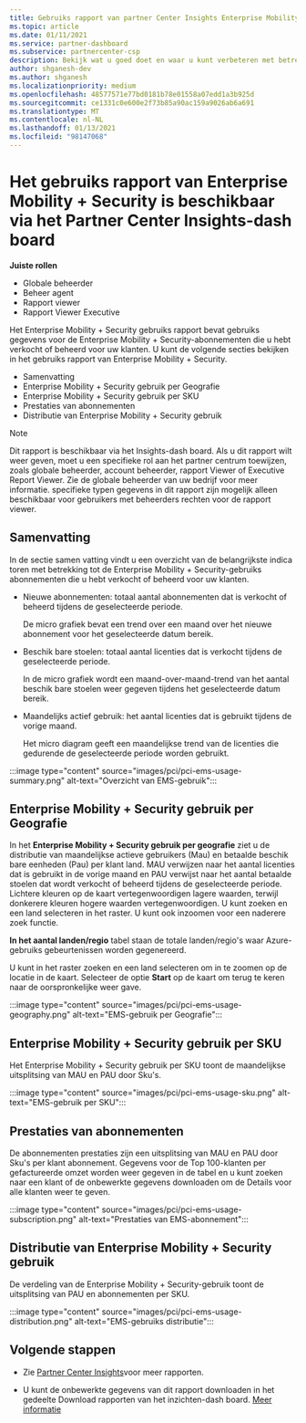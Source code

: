 ```yaml
---
title: Gebruiks rapport van partner Center Insights Enterprise Mobility + Security
ms.topic: article
ms.date: 01/11/2021
ms.service: partner-dashboard
ms.subservice: partnercenter-csp
description: Bekijk wat u goed doet en waar u kunt verbeteren met betrekking tot het gebruik van Enterprise Mobility + Security-abonnementen die u verkoopt of beheert voor uw klanten.
author: shganesh-dev
ms.author: shganesh
ms.localizationpriority: medium
ms.openlocfilehash: 48577571e77bd0181b78e01558a07edd1a3b925d
ms.sourcegitcommit: ce1331c0e600e2f73b85a90ac159a9026ab6a691
ms.translationtype: MT
ms.contentlocale: nl-NL
ms.lasthandoff: 01/13/2021
ms.locfileid: "98147068"
---
```

# <a name="enterprise-mobility--security-usage-report-available-from-the-partner-center-insights-dashboard"></a>Het gebruiks rapport van Enterprise Mobility + Security is beschikbaar via het Partner Center Insights-dash board

**Juiste rollen**
- Globale beheerder
- Beheer agent
- Rapport viewer
- Rapport Viewer Executive

Het Enterprise Mobility + Security gebruiks rapport bevat gebruiks gegevens voor de Enterprise Mobility + Security-abonnementen die u hebt verkocht of beheerd voor uw klanten. U kunt de volgende secties bekijken in het gebruiks rapport van Enterprise Mobility + Security.

- Samenvatting
- Enterprise Mobility + Security gebruik per Geografie
- Enterprise Mobility + Security gebruik per SKU
- Prestaties van abonnementen
- Distributie van Enterprise Mobility + Security gebruik

 > [!NOTE]
 > Dit rapport is beschikbaar via het Insights-dash board. Als u dit rapport wilt weer geven, moet u een specifieke rol aan het partner centrum toewijzen, zoals globale beheerder, account beheerder, rapport Viewer of Executive Report Viewer. Zie de globale beheerder van uw bedrijf voor meer informatie. specifieke typen gegevens in dit rapport zijn mogelijk alleen beschikbaar voor gebruikers met beheerders rechten voor de rapport viewer.

## <a name="summary"></a>Samenvatting

In de sectie samen vatting vindt u een overzicht van de belangrijkste indica toren met betrekking tot de Enterprise Mobility + Security-gebruiks abonnementen die u hebt verkocht of beheerd voor uw klanten. 

- Nieuwe abonnementen: totaal aantal abonnementen dat is verkocht of beheerd tijdens de geselecteerde periode.

   De micro grafiek bevat een trend over een maand over het nieuwe abonnement voor het geselecteerde datum bereik.

- Beschik bare stoelen: totaal aantal licenties dat is verkocht tijdens de geselecteerde periode.

   In de micro grafiek wordt een maand-over-maand-trend van het aantal beschik bare stoelen weer gegeven tijdens het geselecteerde datum bereik.

- Maandelijks actief gebruik: het aantal licenties dat is gebruikt tijdens de vorige maand.

   Het micro diagram geeft een maandelijkse trend van de licenties die gedurende de geselecteerde periode worden gebruikt.

:::image type="content" source="images/pci/pci-ems-usage-summary.png" alt-text="Overzicht van EMS-gebruik":::

## <a name="enterprise-mobility--security-usage-by-geography"></a>Enterprise Mobility + Security gebruik per Geografie

In het **Enterprise Mobility + Security gebruik per geografie** ziet u de distributie van maandelijkse actieve gebruikers (Mau) en betaalde beschik bare eenheden (Pau) per klant land. MAU verwijzen naar het aantal licenties dat is gebruikt in de vorige maand en PAU verwijst naar het aantal betaalde stoelen dat wordt verkocht of beheerd tijdens de geselecteerde periode. Lichtere kleuren op de kaart vertegenwoordigen lagere waarden, terwijl donkerere kleuren hogere waarden vertegenwoordigen. U kunt zoeken en een land selecteren in het raster. U kunt ook inzoomen voor een naderere zoek functie.

**In het aantal landen/regio** tabel staan de totale landen/regio's waar Azure-gebruiks gebeurtenissen worden gegenereerd.

U kunt in het raster zoeken en een land selecteren om in te zoomen op de locatie in de kaart. Selecteer de optie **Start** op de kaart om terug te keren naar de oorspronkelijke weer gave.

:::image type="content" source="images/pci/pci-ems-usage-geography.png" alt-text="EMS-gebruik per Geografie":::

## <a name="enterprise-mobility--security-usage-by-sku"></a>Enterprise Mobility + Security gebruik per SKU

Het Enterprise Mobility + Security gebruik per SKU toont de maandelijkse uitsplitsing van MAU en PAU door Sku's.

:::image type="content" source="images/pci/pci-ems-usage-sku.png" alt-text="EMS-gebruik per SKU":::

## <a name="subscriptions-performance"></a>Prestaties van abonnementen

De abonnementen prestaties zijn een uitsplitsing van MAU en PAU door Sku's per klant abonnement. Gegevens voor de Top 100-klanten per gefactureerde omzet worden weer gegeven in de tabel en u kunt zoeken naar een klant of de onbewerkte gegevens downloaden om de Details voor alle klanten weer te geven.

:::image type="content" source="images/pci/pci-ems-usage-subscription.png" alt-text="Prestaties van EMS-abonnement":::

## <a name="enterprise-mobility--security-usage-distribution"></a>Distributie van Enterprise Mobility + Security gebruik

De verdeling van de Enterprise Mobility + Security-gebruik toont de uitsplitsing van PAU en abonnementen per SKU.

:::image type="content" source="images/pci/pci-ems-usage-distribution.png" alt-text="EMS-gebruiks distributie":::

## <a name="next-steps"></a>Volgende stappen

- Zie [Partner Center Insights](partner-center-insights.md)voor meer rapporten.

- U kunt de onbewerkte gegevens van dit rapport downloaden in het gedeelte Download rapporten van het inzichten-dash board. [Meer informatie](pci-download-reports.md) 
